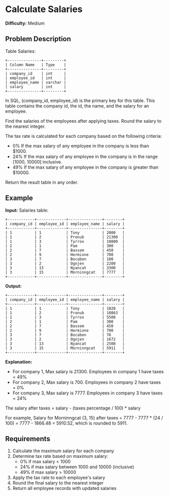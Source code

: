 # Calculate Salaries

**Difficulty:** Medium

## Problem Description

Table Salaries:

```
+---------------+---------+
| Column Name   | Type    |
+---------------+---------+
| company_id    | int     |
| employee_id   | int     |
| employee_name | varchar |
| salary        | int     |
+---------------+---------+
```

In SQL, (company_id, employee_id) is the primary key for this table.
This table contains the company id, the id, the name, and the salary for an employee.

Find the salaries of the employees after applying taxes. Round the salary to the nearest integer.

The tax rate is calculated for each company based on the following criteria:

- 0% If the max salary of any employee in the company is less than $1000.
- 24% If the max salary of any employee in the company is in the range [1000, 10000] inclusive.
- 49% If the max salary of any employee in the company is greater than $10000.

Return the result table in any order.

## Example

**Input:**
Salaries table:
```
+------------+-------------+---------------+--------+
| company_id | employee_id | employee_name | salary |
+------------+-------------+---------------+--------+
| 1          | 1           | Tony          | 2000   |
| 1          | 2           | Pronub        | 21300  |
| 1          | 3           | Tyrrox        | 10800  |
| 2          | 1           | Pam           | 300    |
| 2          | 7           | Bassem        | 450    |
| 2          | 9           | Hermione      | 700    |
| 3          | 7           | Bocaben       | 100    |
| 3          | 2           | Ognjen        | 2200   |
| 3          | 13          | Nyancat       | 3300   |
| 3          | 15          | Morninngcat   | 7777   |
+------------+-------------+---------------+--------+
```

**Output:**
```
+------------+-------------+---------------+--------+
| company_id | employee_id | employee_name | salary |
+------------+-------------+---------------+--------+
| 1          | 1           | Tony          | 1020   |
| 1          | 2           | Pronub        | 10863  |
| 1          | 3           | Tyrrox        | 5508   |
| 2          | 1           | Pam           | 300    |
| 2          | 7           | Bassem        | 450    |
| 2          | 9           | Hermione      | 700    |
| 3          | 7           | Bocaben       | 76     |
| 3          | 2           | Ognjen        | 1672   |
| 3          | 13          | Nyancat       | 2508   |
| 3          | 15          | Morninngcat   | 5911   |
+------------+-------------+---------------+--------+
```

**Explanation:**
- For company 1, Max salary is 21300. Employees in company 1 have taxes = 49%
- For company 2, Max salary is 700. Employees in company 2 have taxes = 0%
- For company 3, Max salary is 7777. Employees in company 3 have taxes = 24%

The salary after taxes = salary - (taxes percentage / 100) * salary

For example, Salary for Morninngcat (3, 15) after taxes = 7777 - 7777 * (24 / 100) = 7777 - 1866.48 = 5910.52, which is rounded to 5911.

## Requirements

1. Calculate the maximum salary for each company
2. Determine tax rate based on maximum salary:
   - 0% if max salary < 1000
   - 24% if max salary between 1000 and 10000 (inclusive)
   - 49% if max salary > 10000
3. Apply the tax rate to each employee's salary
4. Round the final salary to the nearest integer
5. Return all employee records with updated salaries
